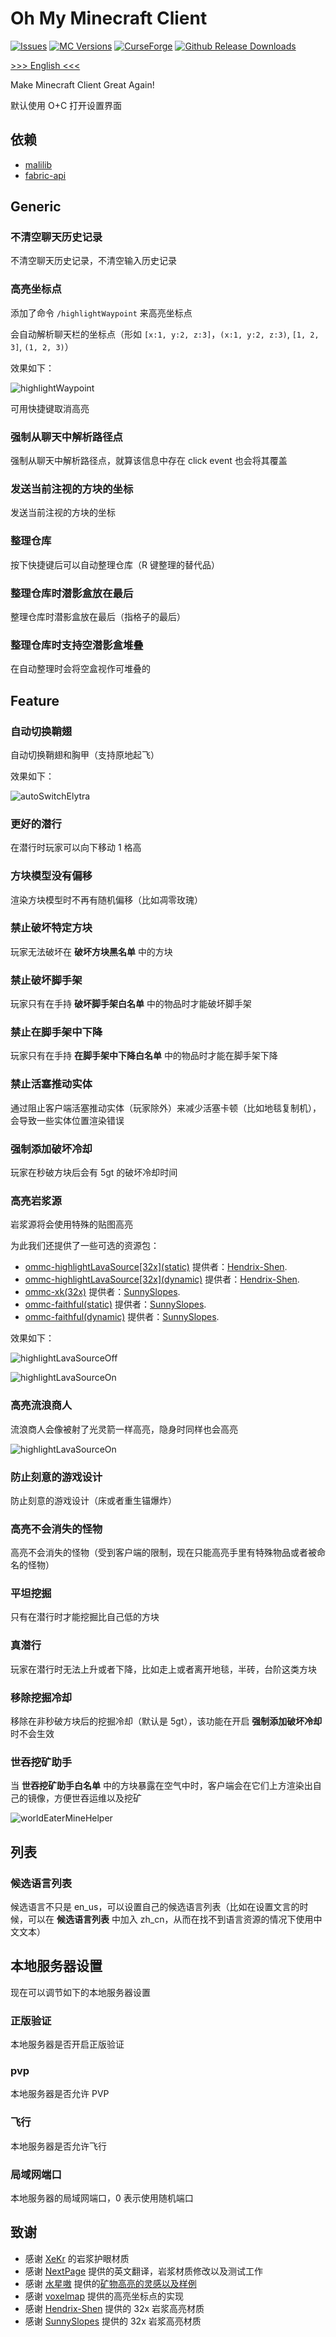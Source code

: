 # Oh My Minecraft Client

[![Issues](https://img.shields.io/github/issues/plusls/oh-my-minecraft-client.svg)](https://github.com/plusls/oh-my-minecraft-client/issues)
[![MC Versions](http://cf.way2muchnoise.eu/versions/For%20MC_454900_all.svg)](https://www.curseforge.com/minecraft/mc-mods/oh-my-minecraft-client)
[![CurseForge](http://cf.way2muchnoise.eu/full_454900_downloads.svg)](https://www.curseforge.com/minecraft/mc-mods/oh-my-minecraft-client)
[![Github Release Downloads](https://img.shields.io/github/downloads/plusls/oh-my-minecraft-client/total?label=Github%20Release%20Downloads&style=flat-square)](https://github.com/plusls/oh-my-minecraft-client/releases)

[>>> English <<<](./README_EN.md)

Make Minecraft Client Great Again!

默认使用 O+C 打开设置界面

## 依赖

+ [malilib](https://www.curseforge.com/minecraft/mc-mods/malilib)
+ [fabric-api](https://www.curseforge.com/minecraft/mc-mods/fabric-api)

## Generic

### 不清空聊天历史记录

不清空聊天历史记录，不清空输入历史记录

### 高亮坐标点

添加了命令 `/highlightWaypoint` 来高亮坐标点

会自动解析聊天栏的坐标点（形如 `[x:1, y:2, z:3]`，`(x:1, y:2, z:3)`, `[1, 2, 3]`, `(1, 2, 3)`）

效果如下：

![highlightWaypoint](./docs/img/highlightWaypoint.png)

可用快捷键取消高亮

### 强制从聊天中解析路径点

强制从聊天中解析路径点，就算该信息中存在 click event 也会将其覆盖

### 发送当前注视的方块的坐标

发送当前注视的方块的坐标

### 整理仓库

按下快捷键后可以自动整理仓库（R 键整理的替代品）

### 整理仓库时潜影盒放在最后

整理仓库时潜影盒放在最后（指格子的最后）

### 整理仓库时支持空潜影盒堆叠

在自动整理时会将空盒视作可堆叠的

## Feature

### 自动切换鞘翅

自动切换鞘翅和胸甲（支持原地起飞）

效果如下：

![autoSwitchElytra](./docs/img/autoSwitchElytra.gif)

### 更好的潜行

在潜行时玩家可以向下移动 1 格高

### 方块模型没有偏移

渲染方块模型时不再有随机偏移（比如凋零玫瑰）

### 禁止破坏特定方块

玩家无法破坏在 **破坏方块黑名单** 中的方块

### 禁止破坏脚手架

玩家只有在手持 **破坏脚手架白名单** 中的物品时才能破坏脚手架

### 禁止在脚手架中下降

玩家只有在手持 **在脚手架中下降白名单** 中的物品时才能在脚手架下降

### 禁止活塞推动实体

通过阻止客户端活塞推动实体（玩家除外）来减少活塞卡顿（比如地毯复制机），会导致一些实体位置渲染错误

### 强制添加破坏冷却

玩家在秒破方块后会有 5gt 的破坏冷却时间

### 高亮岩浆源

岩浆源将会使用特殊的贴图高亮

为此我们还提供了一些可选的资源包：
+ [ommc-highlightLavaSource\[32x\](static)](https://github.com/plusls/oh-my-minecraft-client/raw/1.17/docs/file/ommc-highlightLavaSource[32x](static).zip) 提供者：[Hendrix-Shen](https://github.com/Hendrix-Shen).
+ [ommc-highlightLavaSource\[32x\](dynamic)](https://github.com/plusls/oh-my-minecraft-client/raw/1.17/docs/file/ommc-highlightLavaSource[32x](dynamic).zip) 提供者：[Hendrix-Shen](https://github.com/Hendrix-Shen).
+ [ommc-xk(32x)](https://github.com/plusls/oh-my-minecraft-client/raw/1.17/docs/file/ommc-xk(32x).zip) 提供者：[SunnySlopes](https://github.com/SunnySlopes).
+ [ommc-faithful(static)](https://github.com/plusls/oh-my-minecraft-client/raw/1.17/docs/file/ommc-faithful(static).zip) 提供者：[SunnySlopes](https://github.com/SunnySlopes).
+ [ommc-faithful(dynamic)](https://github.com/plusls/oh-my-minecraft-client/raw/1.17/docs/file/ommc-faithful(dynamic).zip) 提供者：[SunnySlopes](https://github.com/SunnySlopes).

效果如下：

![highlightLavaSourceOff](./docs/img/highlightLavaSourceOff.png)

![highlightLavaSourceOn](./docs/img/highlightLavaSourceOn.png)

### 高亮流浪商人

流浪商人会像被射了光灵箭一样高亮，隐身时同样也会高亮

![highlightLavaSourceOn](./docs/img/highlightWanderingTrader.png)

### 防止刻意的游戏设计

防止刻意的游戏设计（床或者重生锚爆炸）

### 高亮不会消失的怪物

高亮不会消失的怪物（受到客户端的限制，现在只能高亮手里有特殊物品或者被命名的怪物）

### 平坦挖掘

只有在潜行时才能挖掘比自己低的方块

### 真潜行

玩家在潜行时无法上升或者下降，比如走上或者离开地毯，半砖，台阶这类方块

### 移除挖掘冷却

移除在非秒破方块后的挖掘冷却（默认是 5gt），该功能在开启 **强制添加破坏冷却** 时不会生效

### 世吞挖矿助手

当 **世吞挖矿助手白名单** 中的方块暴露在空气中时，客户端会在它们上方渲染出自己的镜像，方便世吞运维以及挖矿

![worldEaterMineHelper](./docs/img/worldEaterMineHelper.png)

## 列表

### 候选语言列表

候选语言不只是 en_us，可以设置自己的候选语言列表（比如在设置文言的时候，可以在 **候选语言列表** 中加入 zh_cn，从而在找不到语言资源的情况下使用中文文本）

## 本地服务器设置

现在可以调节如下的本地服务器设置

### 正版验证

本地服务器是否开启正版验证

### pvp

本地服务器是否允许 PVP

### 飞行

本地服务器是否允许飞行

### 局域网端口

本地服务器的局域网端口，0 表示使用随机端口

## 致谢

+ 感谢 [XeKr](https://space.bilibili.com/5930630) 的岩浆护眼材质
+ 感谢 [NextPage](https://github.com/Next-Page-Vi) 提供的英文翻译，岩浆材质修改以及测试工作
+ 感谢 [水星嗷](https://space.bilibili.com/18525909) 提供的[矿物高亮的灵感以及样例](https://www.bilibili.com/video/BV1w64y1D7wP)
+ 感谢 [voxelmap](https://www.curseforge.com/minecraft/mc-mods/voxelmap) 提供的高亮坐标点的实现
+ 感谢 [Hendrix-Shen](https://github.com/Hendrix-Shen) 提供的 32x 岩浆高亮材质
+ 感谢 [SunnySlopes](https://github.com/SunnySlopes) 提供的 32x 岩浆高亮材质
